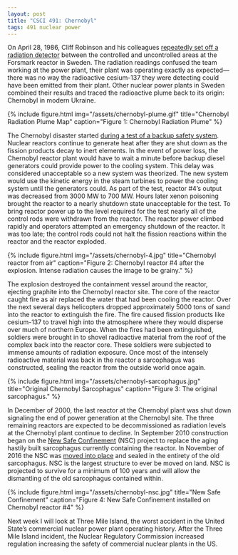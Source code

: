 ```yaml
---
layout: post
title: "CSCI 491: Chernobyl"
tags: 491 nuclear power
---
```


On April 28, 1986, Cliff Robinson and his colleagues [repeatedly set off a
radiation detector][sweden] between the controlled and uncontrolled areas at
the Forsmark reactor in Sweden. The radiation readings confused the team
working at the power plant, their plant was operating exactly as expected—there
was no way the radioactive cesium-137 they were detecting could have been
emitted from their plant. Other nuclear power plants in Sweden combined their
results and traced the radioactive plume back to its origin: Chernobyl in
modern Ukraine.

{% include figure.html img="/assets/chernobyl-plume.gif" title="Chernobyl Radiation Plume Map" caption="Figure 1: Chernobyl Radiation Plume" %}

The Chernobyl disaster started [during a test of a backup safety
system][chernobyl-report]. Nuclear reactors continue to generate heat after
they are shut down as the fission products decay to inert elements. In the
event of power loss, the Chernobyl reactor plant would have to wait a minute
before backup diesel generators could provide power to the cooling system. This
delay was considered unacceptable so a new system was theorized. The new system
would use the kinetic energy in the steam turbines to power the cooling system
until the generators could. As part of the test, reactor #4’s output was
decreased from 3000 MW to 700 MW. Hours later xenon poisoning brought the
reactor to a nearly shutdown state unacceptable for the test. To bring reactor
power up to the level required for the test nearly all of the control rods were
withdrawn from the reactor. The reactor power climbed rapidly and operators
attempted an emergency shutdown of the reactor. It was too late; the control
rods could not halt the fission reactions within the reactor and the reactor
exploded.

{% include figure.html img="/assets/chernobyl-4.jpg" title="Chernobyl reactor from air" caption="Figure 2: Chernobyl reactor #4 after the explosion. Intense radiation causes the image to be grainy." %}

The explosion destroyed the containment vessel around the reactor, ejecting
graphite into the Chernobyl reactor site. The core of the reactor caught fire
as air replaced the water that had been cooling the reactor. Over the next
several days helicopters dropped approximately 5000 tons of sand into the
reactor to extinguish the fire. The fire caused fission products like
cesium-137 to travel high into the atmosphere where they would disperse over
much of northern Europe. When the fires had been extinguished, soldiers were
brought in to shovel radioactive material from the roof of the complex back
into the reactor core. These soldiers were subjected to immense amounts of
radiation exposure. Once most of the intensely radioactive material was back in
the reactor a sarcophagus was constructed, sealing the reactor from the outside
world once again.

{% include figure.html img="/assets/chernobyl-sarcophagus.jpg" title="Original Chernobyl Sarcophagus" caption="Figure 3: The original sarcophagus." %}

In December of 2000, the last reactor at the Chernobyl plant was shut down
signaling the end of power generation at the Chernobyl site. The three
remaining reactors are expected to be decommissioned as radiation levels at the
Chernobyl plant continue to decline. In September 2010 construction began on
the [New Safe Confinement][nsc] (NSC) project to replace the aging hastily
built sarcophagus currently containing the reactor. In November of 2016 the NSC
was [moved into place][november-nsc] and sealed in the entirety of the old
sarcophagus. NSC is the largest structure to ever be moved on land. NSC is
projected to survive for a minimum of 100 years and will allow the dismantling
of the old sarcophagus contained within.

{% include figure.html img="/assets/chernobyl-nsc.jpg" title="New Safe Confinement" caption="Figure 4: New Safe Confinement installed on Chernobyl reactor #4" %}

Next week I will look at Three Mile Island, the worst accident in the United
State’s commercial nuclear power plant operating history. After the Three Mile
Island incident, the Nuclear Regulatory Commission increased regulation
increasing the safety of commercial nuclear plants in the US.

[sweden]: http://sverigesradio.se/sida/artikel.aspx?programid=2054&artikel=4468603
[chernobyl-report]: http://www-pub.iaea.org/mtcd/publications/pdf/pub913e_web.pdf
[nsc]: http://www.ebrd.com/what-we-do/sectors/nuclear-safety/chernobyl-new-safe-confinement.html
[november-nsc]: http://www.ebrd.com/news/2016/unique-engineering-feat-concluded-as-chernobyl-arch-has-reached-resting-place.html
